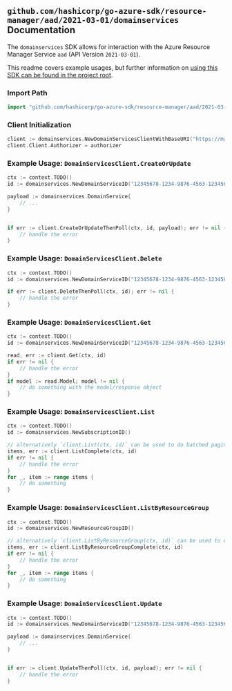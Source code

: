 
## `github.com/hashicorp/go-azure-sdk/resource-manager/aad/2021-03-01/domainservices` Documentation

The `domainservices` SDK allows for interaction with the Azure Resource Manager Service `aad` (API Version `2021-03-01`).

This readme covers example usages, but further information on [using this SDK can be found in the project root](https://github.com/hashicorp/go-azure-sdk/tree/main/docs).

### Import Path

```go
import "github.com/hashicorp/go-azure-sdk/resource-manager/aad/2021-03-01/domainservices"
```


### Client Initialization

```go
client := domainservices.NewDomainServicesClientWithBaseURI("https://management.azure.com")
client.Client.Authorizer = authorizer
```


### Example Usage: `DomainServicesClient.CreateOrUpdate`

```go
ctx := context.TODO()
id := domainservices.NewDomainServiceID("12345678-1234-9876-4563-123456789012", "example-resource-group", "domainServiceValue")

payload := domainservices.DomainService{
	// ...
}


if err := client.CreateOrUpdateThenPoll(ctx, id, payload); err != nil {
	// handle the error
}
```


### Example Usage: `DomainServicesClient.Delete`

```go
ctx := context.TODO()
id := domainservices.NewDomainServiceID("12345678-1234-9876-4563-123456789012", "example-resource-group", "domainServiceValue")

if err := client.DeleteThenPoll(ctx, id); err != nil {
	// handle the error
}
```


### Example Usage: `DomainServicesClient.Get`

```go
ctx := context.TODO()
id := domainservices.NewDomainServiceID("12345678-1234-9876-4563-123456789012", "example-resource-group", "domainServiceValue")

read, err := client.Get(ctx, id)
if err != nil {
	// handle the error
}
if model := read.Model; model != nil {
	// do something with the model/response object
}
```


### Example Usage: `DomainServicesClient.List`

```go
ctx := context.TODO()
id := domainservices.NewSubscriptionID()

// alternatively `client.List(ctx, id)` can be used to do batched pagination
items, err := client.ListComplete(ctx, id)
if err != nil {
	// handle the error
}
for _, item := range items {
	// do something
}
```


### Example Usage: `DomainServicesClient.ListByResourceGroup`

```go
ctx := context.TODO()
id := domainservices.NewResourceGroupID()

// alternatively `client.ListByResourceGroup(ctx, id)` can be used to do batched pagination
items, err := client.ListByResourceGroupComplete(ctx, id)
if err != nil {
	// handle the error
}
for _, item := range items {
	// do something
}
```


### Example Usage: `DomainServicesClient.Update`

```go
ctx := context.TODO()
id := domainservices.NewDomainServiceID("12345678-1234-9876-4563-123456789012", "example-resource-group", "domainServiceValue")

payload := domainservices.DomainService{
	// ...
}


if err := client.UpdateThenPoll(ctx, id, payload); err != nil {
	// handle the error
}
```
